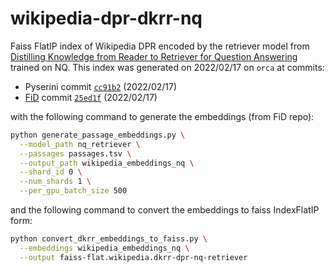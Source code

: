 # wikipedia-dpr-dkrr-nq

Faiss FlatIP index of Wikipedia DPR encoded by the retriever model from [Distilling Knowledge from Reader to Retriever for Question Answering](https://arxiv.org/abs/2012.04584) trained on NQ.
This index was generated on 2022/02/17 on `orca` at commits:

+ Pyserini commit [`cc91b2`](https://github.com/castorini/pyserini/commit/cc91b22f549702068cea1283f91b31d28d127b2f) (2022/02/17)
+ [FiD](https://github.com/facebookresearch/FiD) commit [`25ed1f`](https://github.com/facebookresearch/FiD/commit/25ed1ff0fe0288b80fb5e9e5de8d6346b94b8d48) (2022/02/17)

with the following command to generate the embeddings (from FiD repo):

```bash
python generate_passage_embeddings.py \
  --model_path nq_retriever \
  --passages passages.tsv \
  --output_path wikipedia_embeddings_nq \
  --shard_id 0 \
  --num_shards 1 \
  --per_gpu_batch_size 500
```

and the following command to convert the embeddings to faiss IndexFlatIP form:

```bash
python convert_dkrr_embeddings_to_faiss.py \
  --embeddings wikipedia_embeddings_nq \
  --output faiss-flat.wikipedia.dkrr-dpr-nq-retriever
```
